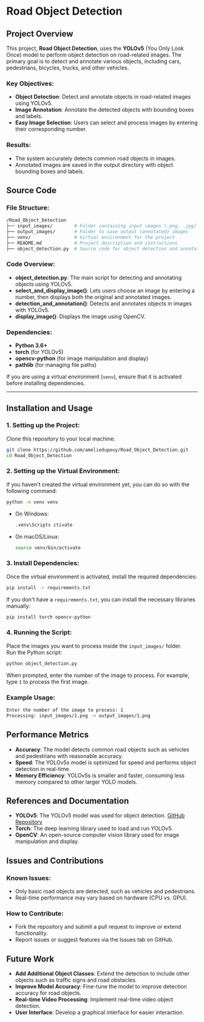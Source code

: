 
# Road Object Detection

## Project Overview

This project, **Road Object Detection**, uses the **YOLOv5** (You Only Look Once) model to perform object detection on road-related images. The primary goal is to detect and annotate various objects, including cars, pedestrians, bicycles, trucks, and other vehicles.

### Key Objectives:
- **Object Detection**: Detect and annotate objects in road-related images using YOLOv5.
- **Image Annotation**: Annotate the detected objects with bounding boxes and labels.
- **Easy Image Selection**: Users can select and process images by entering their corresponding number.

### Results:
- The system accurately detects common road objects in images.
- Annotated images are saved in the output directory with object bounding boxes and labels.

## Source Code

### File Structure:
```bash
/Road_Object_Detection
├── input_images/        # Folder containing input images (.png, .jpg)  
├── output_images/       # Folder to save output (annotated) images  
├── venv/                # Virtual environment for the project  
├── README.md            # Project description and instructions  
├── object_detection.py  # Source code for object detection and annotation
```

### Code Overview:
- **object_detection.py**: The main script for detecting and annotating objects using YOLOv5.
- **select_and_display_image()**: Lets users choose an image by entering a number, then displays both the original and annotated images.
- **detection_and_annotation()**: Detects and annotates objects in images with YOLOv5.
- **display_image()**: Displays the image using OpenCV.

### Dependencies:
- **Python 3.6+**
- **torch** (for YOLOv5)
- **opencv-python** (for image manipulation and display)
- **pathlib** (for managing file paths)

If you are using a virtual environment (`venv`), ensure that it is activated before installing dependencies.

---

## Installation and Usage

### 1. Setting up the Project:

Clone this repository to your local machine:

```bash
git clone https://github.com/ameliedupouy/Road_Object_Detection.git
cd Road_Object_Detection
```

### 2. Setting up the Virtual Environment:

If you haven't created the virtual environment yet, you can do so with the following command:

```bash
python -m venv venv
```

- On Windows:

  ```bash
  .venv\Scripts ctivate
  ```

- On macOS/Linux:

  ```bash
  source venv/bin/activate
  ```

### 3. Install Dependencies:

Once the virtual environment is activated, install the required dependencies:

```bash
pip install -r requirements.txt
```

If you don't have a `requirements.txt`, you can install the necessary libraries manually:

```bash
pip install torch opencv-python
```

### 4. Running the Script:

Place the images you want to process inside the `input_images/` folder.  
Run the Python script:

```bash
python object_detection.py
```

When prompted, enter the number of the image to process. For example, type `1` to process the first image.

### Example Usage:

```bash
Enter the number of the image to process: 1
Processing: input_images/1.png -> output_images/1.png
```

## Performance Metrics

- **Accuracy**: The model detects common road objects such as vehicles and pedestrians with reasonable accuracy.
- **Speed**: The YOLOv5s model is optimized for speed and performs object detection in real-time.
- **Memory Efficiency**: YOLOv5s is smaller and faster, consuming less memory compared to other larger YOLO models.

## References and Documentation

- **YOLOv5**: The YOLOv5 model was used for object detection. [GitHub Repository](https://github.com/ultralytics/yolov5)
- **Torch**: The deep learning library used to load and run YOLOv5.
- **OpenCV**: An open-source computer vision library used for image manipulation and display.

## Issues and Contributions

### Known Issues:
- Only basic road objects are detected, such as vehicles and pedestrians.
- Real-time performance may vary based on hardware (CPU vs. GPU).

### How to Contribute:
- Fork the repository and submit a pull request to improve or extend functionality.
- Report issues or suggest features via the Issues tab on GitHub.

## Future Work

- **Add Additional Object Classes**: Extend the detection to include other objects such as traffic signs and road obstacles.
- **Improve Model Accuracy**: Fine-tune the model to improve detection accuracy for road objects.
- **Real-time Video Processing**: Implement real-time video object detection.
- **User Interface**: Develop a graphical interface for easier interaction.
